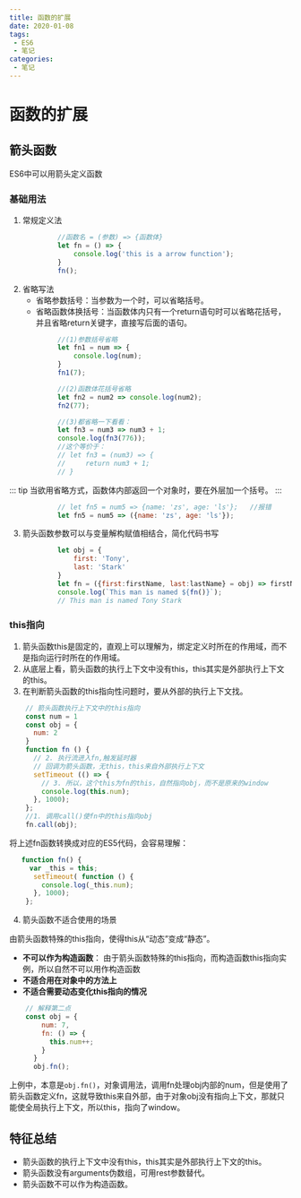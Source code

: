 ```yaml
---
title: 函数的扩展
date: 2020-01-08
tags:
 - ES6
 - 笔记
categories: 
 - 笔记
---
```

# 函数的扩展
## 箭头函数
ES6中可以用箭头定义函数

### 基础用法

1. 常规定义法
```JavaScript {.line-numbers}
            //函数名 = (参数) => {函数体}
            let fn = () => {
                console.log('this is a arrow function');
            }
            fn();
```
2. 省略写法
    - 省略参数括号：当参数为一个时，可以省略括号。
    - 省略函数体换括号：当函数体内只有一个return语句时可以省略花括号，并且省略return关键字，直接写后面的语句。
```JavaScript {.line-numbers}
            //(1)参数括号省略
            let fn1 = num => {
                console.log(num);
            }
            fn1(7);

            //(2)函数体花括号省略
            let fn2 = num2 => console.log(num2);
            fn2(77);

            //(3)都省略一下看看：
            let fn3 = num3 => num3 + 1;
            console.log(fn3(776));
            //这个等价于：
            // let fn3 = (num3) => {
            //     return num3 + 1;
            // }
```
::: tip
当欲用省略方式，函数体内部返回一个对象时，要在外层加一个括号。
:::
```JavaScript {.line-numbers}
            // let fn5 = num5 => {name: 'zs', age: 'ls'};   //报错
            let fn5 = num5 => ({name: 'zs', age: 'ls'});
```

3. 箭头函数参数可以与变量解构赋值相结合，简化代码书写
```JavaScript {.line-numbers}
            let obj = {
                first: 'Tony',
                last: 'Stark'
            }
            let fn = ({first:firstName, last:lastName} = obj) => firstName + ' ' + lastName;
            console.log(`This man is named ${fn()}`);
            // This man is named Tony Stark
```

### this指向
1. 箭头函数this是固定的，直观上可以理解为，绑定定义时所在的作用域，而不是指向运行时所在的作用域。
2. 从底层上看，箭头函数的执行上下文中没有this，this其实是外部执行上下文的this。
3. 在判断箭头函数的this指向性问题时，要从外部的执行上下文找。
```JavaScript {.line-numbers}
    // 箭头函数执行上下文中的this指向
    const num = 1
    const obj = {
      num: 2
    }
    function fn () {
      // 2. 执行流进入fn,触发延时器
      // 回调为箭头函数，无this，this来自外部执行上下文
      setTimeout (() => {
        // 3. 所以，这个this为fn的this，自然指向obj，而不是原来的window
        console.log(this.num);
      }, 1000);
    };
    //1. 调用call()使fn中的this指向obj
    fn.call(obj);
```
将上述fn函数转换成对应的ES5代码，会容易理解：
```JavaScript {.line-numbers}
   function fn() {
     var _this = this;
      setTimeout( function () {
        console.log(_this.num);
      }, 1000);
    }; 
```

4. 箭头函数不适合使用的场景

由箭头函数特殊的this指向，使得this从“动态”变成“静态”。

- **不可以作为构造函数**：
 由于箭头函数特殊的this指向，而构造函数this指向实例，所以自然不可以用作构造函数
- **不适合用在对象中的方法上**
- **不适合需要动态变化this指向的情况**
```JavaScript {.line-numbers}
    // 解释第二点
    const obj = {
        num: 7,
        fn: () => {
          this.num++;
        }
      }
      obj.fn();
```

上例中，本意是`obj.fn()`，对象调用法，调用fn处理obj内部的num，但是使用了箭头函数定义fn，这就导致this来自外部，由于对象obj没有指向上下文，那就只能使全局执行上下文，所以this，指向了window。

## 特征总结
- 箭头函数的执行上下文中没有this，this其实是外部执行上下文的this。
- 箭头函数没有arguments伪数组，可用rest参数替代。
- 箭头函数不可以作为构造函数。